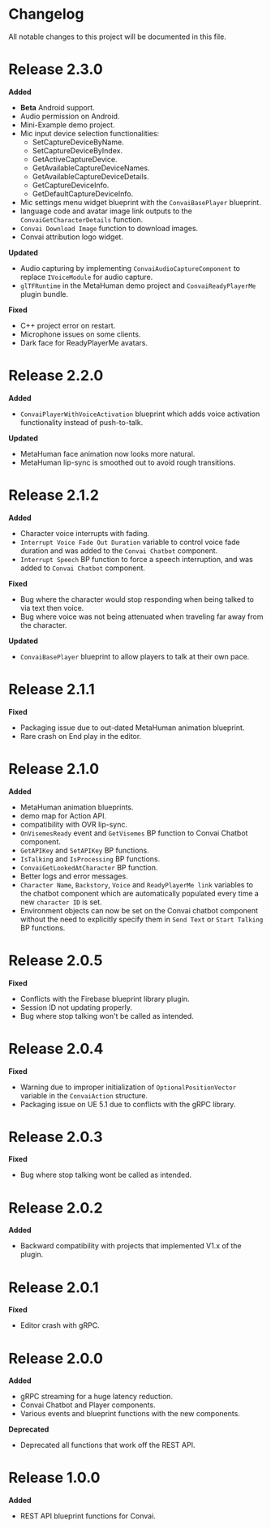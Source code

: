 # Changelog
All notable changes to this project will be documented in this file.

# Release 2.3.0
**Added**
- **Beta** Android support.
- Audio permission on Android.
- Mini-Example demo project.
- Mic input device selection functionalities:
    - SetCaptureDeviceByName.
    - SetCaptureDeviceByIndex.
    - GetActiveCaptureDevice.
    - GetAvailableCaptureDeviceNames.
    - GetAvailableCaptureDeviceDetails.
    - GetCaptureDeviceInfo.
    - GetDefaultCaptureDeviceInfo.
- Mic settings menu widget blueprint with the `ConvaiBasePlayer` blueprint.
- language code and avatar image link outputs to the `ConvaiGetCharacterDetails` function.
- `Convai Download Image` function to download images.
- Convai attribution logo widget.

**Updated**
- Audio capturing by implementing `ConvaiAudioCaptureComponent` to replace `IVoiceModule` for audio capture.
- `glTFRuntime` in the MetaHuman demo project and `ConvaiReadyPlayerMe` plugin bundle.

**Fixed**
- C++ project error on restart.
- Microphone issues on some clients.
- Dark face for ReadyPlayerMe avatars.

# Release 2.2.0
**Added**
- `ConvaiPlayerWithVoiceActivation` blueprint which adds voice activation functionality instead of push-to-talk.

**Updated**
- MetaHuman face animation now looks more natural.
- MetaHuman lip-sync is smoothed out to avoid rough transitions.

# Release 2.1.2
**Added**
- Character voice interrupts with fading.
- `Interrupt Voice Fade Out Duration` variable to control voice fade duration and was added to the `Convai Chatbot` component.
- `Interrupt Speech` BP function to force a speech interruption, and was added to `Convai Chatbot` component.

**Fixed**
- Bug where the character would stop responding when being talked to via text then voice.
- Bug where voice was not being attenuated when traveling far away from the character.

**Updated**
- `ConvaiBasePlayer` blueprint to allow players to talk at their own pace.

# Release 2.1.1
**Fixed**
- Packaging issue due to out-dated MetaHuman animation blueprint.
- Rare crash on End play in the editor.

# Release 2.1.0
**Added**
- MetaHuman animation blueprints.
- demo map for Action API.
- compatibility with OVR lip-sync.
-  `OnVisemesReady` event and `GetVisemes` BP function to Convai Chatbot component.
- `GetAPIKey` and `SetAPIKey` BP functions.
- `IsTalking` and `IsProcessing` BP functions.
- `ConvaiGetLookedAtCharacter` BP function.
- Better logs and error messages.
- `Character Name`, `Backstory`, `Voice` and `ReadyPlayerMe link` variables to the chatbot component which are automatically populated every time a new `character ID` is set.
- Environment objects can now be set on the Convai chatbot component without the need to explicitly specify them in `Send Text` or `Start Talking` BP functions.

# Release 2.0.5
**Fixed**
- Conflicts with the Firebase blueprint library plugin.
- Session ID not updating properly.
- Bug where stop talking won't be called as intended.

# Release 2.0.4
**Fixed**
- Warning due to improper initialization of `OptionalPositionVector` variable in the `ConvaiAction` structure.
- Packaging issue on UE 5.1 due to conflicts with the gRPC library.

# Release 2.0.3
**Fixed**
- Bug where stop talking wont be called as intended.

# Release 2.0.2
**Added**
- Backward compatibility with projects that implemented V1.x of the plugin.

# Release 2.0.1
**Fixed**
- Editor crash with gRPC.

# Release 2.0.0
**Added**
- gRPC streaming for a huge latency reduction.
- Convai Chatbot and Player components.
- Various events and blueprint functions with the new components.

**Deprecated**
- Deprecated all functions that work off the REST API.

# Release 1.0.0
**Added**
- REST API blueprint functions for Convai.
